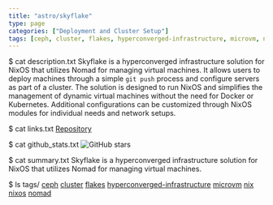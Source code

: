 ```yaml
---
title: "astro/skyflake"
type: page
categories: ["Deployment and Cluster Setup"]
tags: [ceph, cluster, flakes, hyperconverged-infrastructure, microvm, nix, nixos, nomad]
---
```


$ cat description.txt
Skyflake is a hyperconverged infrastructure solution for NixOS that utilizes Nomad for managing virtual machines. It allows users to deploy machines through a simple `git push` process and configure servers as part of a cluster. The solution is designed to run NixOS and simplifies the management of dynamic virtual machines without the need for Docker or Kubernetes. Additional configurations can be customized through NixOS modules for individual needs and network setups.

$ cat links.txt
[Repository](https://github.com/astro/skyflake)

$ cat github_stats.txt
![GitHub stars](https://img.shields.io/github/stars/astro/skyflake?style=social)


$ cat summary.txt
Skyflake is a hyperconverged infrastructure solution for NixOS that utilizes Nomad for managing virtual machines.


$ ls tags/
[ceph](/tags/ceph/)
[cluster](/tags/cluster/)
[flakes](/tags/flakes/)
[hyperconverged-infrastructure](/tags/hyperconverged-infrastructure/)
[microvm](/tags/microvm/)
[nix](/tags/nix/)
[nixos](/tags/nixos/)
[nomad](/tags/nomad/)
